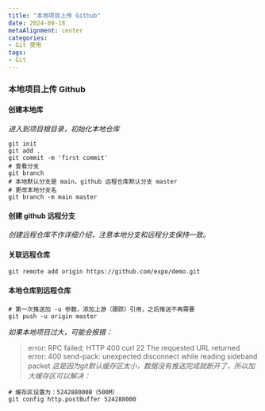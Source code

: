 ```yaml
---
title: "本地项目上传 Github"
date: 2024-09-18
metaAlignment: center
categories:
- Git 使用
tags:
- Git
---
```


<!--more-->

### 本地项目上传 Github

#### 创建本地库
*进入到项目根目录，初始化本地仓库*
```shell
git init
git add .
git commit -m 'first commit'
# 查看分支
git branch
# 本地默认分支是 main，github 远程仓库默认分支 master
# 更改本地分支名
git branch -m main master
```
#### 创建 github 远程分支
*创建远程仓库不作详细介绍，注意本地分支和远程分支保持一致。*
#### 关联远程仓库
```shell
git remote add origin https://github.com/expo/demo.git
```
#### 本地仓库到远程仓库
```shell
# 第一次推送加 -u 参数，添加上游（跟踪）引用，之后推送不再需要
git push -u origin master
```
*如果本地项目过大，可能会报错：*
> error: RPC failed; HTTP 400 curl 22 The requested URL returned error: 400
> send-pack: unexpected disconnect while reading sideband packet
*这是因为git默认缓存区太小，数据没有推送完成就断开了，所以加大缓存区可以解决：*
```shell
# 缓存区设置为：524288000B（500M）
git config http.postBuffer 524288000
```
